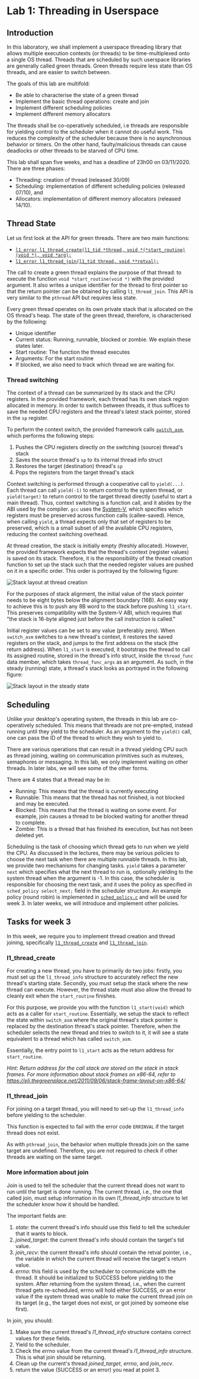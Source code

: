 

# Lab 1: Threading in Userspace

## Introduction

In this laboratory, we shall implement a userspace threading library that allows multiple 
execution contexts (or threads) to be time-multiplexed onto a single OS thread. Threads that 
are scheduled by such userspace libraries are generally called green threads. Green threads
require less state than OS threads, and are easier to switch between.

The goals of this lab are multifold:
- Be able to characterise the state of a green thread
- Implement the basic thread operations: create and join
- Implement different scheduling policies
- Implement different memory allocators 

The threads shall be co-operatively scheduled, i.e threads are responsible for yielding 
control to the scheduler when it cannot do useful work. This reduces the complexity of 
the scheduler because there is no asynchronous behavior or timers. On the other hand,
faulty/malicious threads can cause deadlocks or other threads to be starved of CPU time.

This lab shall span five weeks, and has a deadline of 23h00 on 03/11/2020. There are 
three phases:
- Threading: creation of thread (released 30/09)
- Scheduling: implementation of different scheduling policies (released 07/10), and
- Allocators: implementation of different memory allocators (released 14/10).

## Thread State

Let us first look at the API for green threads. There are two main functions:

- [`l1_error l1_thread_create(l1_tid *thread, void *(*start_routine)(void *), void *arg);`](../provided/thread.c)
- [`l1_error l1_thread_join(l1_tid thread, void **retval);`](../provided/thread.c)

The call to create a green thread explains the purpose of that thread: to execute the 
function `void *start_routine(void *)` with the provided argument. 
It also writes a unique identifier for the thread to first pointer so that the 
return pointer can be obtained by calling `l1_thread_join`.
This API is very similar to the `pthread` API but requires less state.

Every green thread operates on its own private stack that is allocated on the OS thread's heap.
The state of the green thread, therefore, is characterised by the following:
- Unique identifier
- Current status: Running, runnable, blocked or zombie. We explain these states later.
- Start routine: The function the thread executes
- Arguments: For the start routine
- If blocked, we also need to track which thread we are waiting for.

### Thread switching

The context of a thread can be summarized by its stack and the CPU registers. In
the provided framework, each thread has its own stack region allocated in
memory. In order to switch between threads, it thus suffices to save the needed
CPU registers and the thread's latest stack pointer, stored in the `sp`
register.

To perform the context switch, the provided framework calls [`switch_asm`](../provided/schedule.c),
which performs the following steps:

1. Pushes the CPU registers directly on the switching (source) thread's stack
2. Saves the source thread's `sp` to its internal thread info struct
3. Restores the target (destination) thread's `sp`
4. Pops the registers from the target thread's stack

Context switching is performed through a cooperative call to `yield(...)`. Each
thread can call `yield(-1)` to return control to the system thread, or
`yield(target)` to return control to the target thread directly (useful to start
a main thread). Thus, context switching is a function call, and it abides
by the ABI used by the compiler. `gcc` uses the [System-V](https://wiki.osdev.org/System_V_ABI), which specifies which registers must be
preserved across function calls (callee-saved). Hence, when calling `yield`, a
thread expects only that set of registers to be preserved, which is a small
subset of all the available CPU registers, reducing the context switching
overhead.

At thread creation, the stack is initially empty (freshly allocated). However,
the provided framework expects that the thread's context (register values) is
saved on its stack. Therefore, it is the responsibility of the thread creation
function to set up the stack such that the needed register values are pushed on
it in a specific order. This order is portrayed by the following figure:

![Stack layout at thread creation](stack_creation.png)

For the purposes of stack alignment, the initial value of the stack pointer 
needs to be eight bytes below the alignment boundary (16B). An easy way to 
achieve this is to push any 8B word to the stack before pushing `l1_start`. 
This preserves compatibility with the System-V ABI, which requires that 
"the stack is 16-byte aligned just before the call instruction is called."

Initial register values can be set to any value (preferably zero). When
`switch_asm` switches to a new thread's context, it restores the saved registers
on the stack, and jumps to the first address on the stack (the return address).
When `l1_start` is executed, it bootstraps the thread to call its assigned
routine, stored in the thread's info struct, inside the `thread_func` data
member, which takes `thread_func_args` as an argument. As such, in the steady
(running) state, a thread's stack looks as portrayed in the following figure:

![Stack layout in the steady state](stack_organization.png)

## Scheduling

Unlike your desktop's operating system, the threads in this lab are co-operatively scheduled.
This means that threads are not pre-empted, instead running until they yield to the scheduler.
As an argument to the `yield()` call, one can pass the ID of the thread to which they wish to 
yield to. 

There are various operations that can result in a thread yielding CPU such as thread joining, 
waiting on communication primitives such as mutexes, semaphores or messaging. In this lab,
we only implement waiting on other threads. In later labs, we will see some of the other
forms. 

There are 4 states that a thread may be in:
- Running: This means that the thread is currently executing
- Runnable: This means that the thread has not finished, is not blocked and may be executed.
- Blocked: This means that the thread is waiting on some event. For example, join causes a thread
           to be blocked waiting for another thread to complete.
- Zombie: This is a thread that has finished its execution, but has not been deleted yet. 

Scheduling is the task of choosing which thread gets to run when we yield the CPU. As discussed
in the lectures, there may be various policies to choose the next task when there are multiple
runnable threads. In this lab, we provide two mechanisms for changing tasks. `yield` takes a
parameter `next` which specifies what the next thread to run is, optionally yielding to the 
system thread when the argument is -1. In this case, the scheduler is responsible for choosing
the next task, and it uses the policy as specified in `sched_policy select_next;` field in the
scheduler structure. An example policy (round robin) is implemented in [`sched_policy.c`](../provided/schedule.c) and
will be used for week 3. In later weeks, we will introduce and implement other policies. 

## Tasks for week 3

In this week, we require you to implement thread creation and thread joining, specifically 
[`l1_thread_create`](../provided/thread.c) and [`l1_thread_join`](../provided/thread.c).

### l1\_thread\_create 

For creating a new thread, you have to primarily do two jobs: firstly, you must set up the 
`l1_thread_info` structure to accurately reflect the new thread's starting state.
Secondly, you must setup the stack where the new thread can execute. However, the thread
state must also allow the thread to cleanly exit when the `start_routine` finishes.

For this purpose, we provide you with the function `l1_start(void)` which acts as a 
caller for `start_routine`. Essentially, we setup the stack to reflect the state within
`switch_asm` where the original thread's stack pointer is replaced by the destination
thread's stack pointer. Therefore, when the scheduler selects the new thread and tries
to switch to it, it will see a state equivalent to a thread which has called
`switch_asm`. 


Essentially, the entry point to `l1_start` acts as the return
address for `start_routine`.

_Hint: Return address for the call stack are stored on the stack in stack frames. 
For more information about stack frames on x86-64, refer to 
<https://eli.thegreenplace.net/2011/09/06/stack-frame-layout-on-x86-64/>_ 


### l1\_thread\_join

For joining on a target thread, you will need to set-up the `l1_thread_info`
before yielding to the scheduler. 

This function is expected to fail with the error code `ERRINVAL` if the 
target thread does not exist.

As with `pthread_join`, the behavior when multiple threads join on the same
target are undefined. Therefore, you are not required to check if other threads
are waiting on the same target.

### More information about join

Join is used to tell the scheduler that the current thread does not want to run until the target is done running.
The current thread, i.e., the one that called join, must setup information in its own *l1_thread_info* structure to let the scheduler know how it should be handled.

The important fields are: 

1. *state*: the current thread's info should use this field to tell the scheduler that it wants to block.
2. *joined_target*: the current thread's info should contain the target's tid value.
3. *join_recv*: the current thread's info should contain the retval pointer, i.e., the variable in which the current thread will receive the target's return value.
4. *errno*: this field is used by the scheduler to communicate with the thread. It should be initialized to SUCCESS before yielding to the system. After returning from the system thread, i.e., when the current thread gets re-scheduled, errno will hold either SUCCESS, or an error value if the system thread was unable to make the current thread join on its target (e.g., the target does not exist, or got joined by someone else first).

In join, you should:

1. Make sure the current thread's *l1_thread_info* structure contains correct values for these fields.
2. Yield to the scheduler.
3. Check the *errno* value from the current thread's *l1_thread_info* structure. This is what join should be returning.
4. Clean up the current's thread *joined_target*, *errno*, and *join_recv*.
5. return the value (SUCCESS or an error) you read at point 3.

